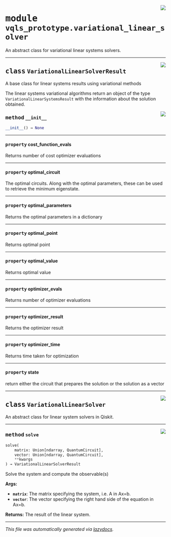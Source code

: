 <!-- markdownlint-disable -->

<a href="../vqls_prototype/variational_linear_solver.py#L0"><img align="right" style="float:right;" src="https://img.shields.io/badge/-source-cccccc?style=flat-square"></a>

# <kbd>module</kbd> `vqls_prototype.variational_linear_solver`
An abstract class for variational linear systems solvers. 



---

<a href="../vqls_prototype/variational_linear_solver.py#L24"><img align="right" style="float:right;" src="https://img.shields.io/badge/-source-cccccc?style=flat-square"></a>

## <kbd>class</kbd> `VariationalLinearSolverResult`
A base class for linear systems results using variational methods 

The  linear systems variational algorithms return an object of the type ``VariationalLinearSystemsResult`` with the information about the solution obtained. 

<a href="../vqls_prototype/variational_linear_solver.py#L31"><img align="right" style="float:right;" src="https://img.shields.io/badge/-source-cccccc?style=flat-square"></a>

### <kbd>method</kbd> `__init__`

```python
__init__() → None
```






---

#### <kbd>property</kbd> cost_function_evals

Returns number of cost optimizer evaluations 

---

#### <kbd>property</kbd> optimal_circuit

The optimal circuits. Along with the optimal parameters, these can be used to retrieve the minimum eigenstate. 

---

#### <kbd>property</kbd> optimal_parameters

Returns the optimal parameters in a dictionary 

---

#### <kbd>property</kbd> optimal_point

Returns optimal point 

---

#### <kbd>property</kbd> optimal_value

Returns optimal value 

---

#### <kbd>property</kbd> optimizer_evals

Returns number of optimizer evaluations 

---

#### <kbd>property</kbd> optimizer_result

Returns the optimizer result 

---

#### <kbd>property</kbd> optimizer_time

Returns time taken for optimization 

---

#### <kbd>property</kbd> state

return either the circuit that prepares the solution or the solution as a vector 




---

<a href="../vqls_prototype/variational_linear_solver.py#L59"><img align="right" style="float:right;" src="https://img.shields.io/badge/-source-cccccc?style=flat-square"></a>

## <kbd>class</kbd> `VariationalLinearSolver`
An abstract class for linear system solvers in Qiskit. 




---

<a href="../vqls_prototype/variational_linear_solver.py#L62"><img align="right" style="float:right;" src="https://img.shields.io/badge/-source-cccccc?style=flat-square"></a>

### <kbd>method</kbd> `solve`

```python
solve(
    matrix: Union[ndarray, QuantumCircuit],
    vector: Union[ndarray, QuantumCircuit],
    **kwargs
) → VariationalLinearSolverResult
```

Solve the system and compute the observable(s) 



**Args:**
 
 - <b>`matrix`</b>:  The matrix specifying the system, i.e. A in Ax=b. 
 - <b>`vector`</b>:  The vector specifying the right hand side of the equation in Ax=b. 



**Returns:**
 The result of the linear system. 




---

_This file was automatically generated via [lazydocs](https://github.com/ml-tooling/lazydocs)._

